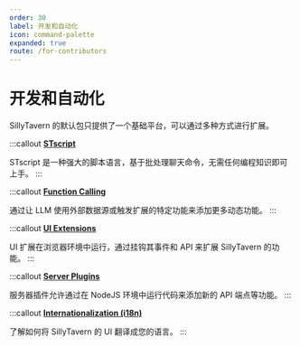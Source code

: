 ```yaml
---
order: 30
label: 开发和自动化
icon: command-palette
expanded: true
route: /for-contributors
---
```


# 开发和自动化

SillyTavern 的默认包只提供了一个基础平台，可以通过多种方式进行扩展。

:::callout
**[STscript](st-script)**

STscript 是一种强大的脚本语言，基于批处理聊天命令，无需任何编程知识即可上手。
:::

:::callout
**[Function Calling](Function-Calling)**

通过让 LLM 使用外部数据源或触发扩展的特定功能来添加更多动态功能。
:::

:::callout
**[UI Extensions](Writing-Extensions)**

UI 扩展在浏览器环境中运行，通过挂钩其事件和 API 来扩展 SillyTavern 的功能。
:::

:::callout
**[Server Plugins](Server-Plugins)**

服务器插件允许通过在 NodeJS 环境中运行代码来添加新的 API 端点等功能。
:::

:::callout
**[Internationalization (i18n)](i18n)**

了解如何将 SillyTavern 的 UI 翻译成您的语言。
:::

